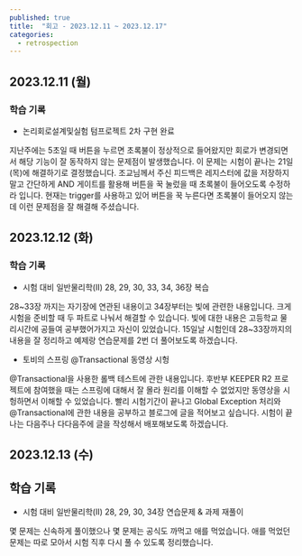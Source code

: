 ```yaml
---
published: true
title:  "회고 - 2023.12.11 ~ 2023.12.17"
categories:
  - retrospection
---
```


## 2023.12.11 (월)

### 학습 기록

- 논리회로설계및실험 텀프로젝트 2차 구현 완료

지난주에는 5초일 때 버튼을 누르면 초록불이 정상적으로 들어왔지만 회로가 변경되면서 해당 기능이 잘 동작하지 않는 문제점이 발생했습니다. 이 문제는 시험이 끝나는 21일(목)에 해결하기로 결정했습니다. 조교님께서 주신 피드백은 레지스터에 값을 저장하지 말고 간단하게 AND 게이트를 활용해 버튼을 꾹 눌렀을 때 초록불이 들어오도록 수정하라 입니다. 현재는 trigger를 사용하고 있어 버튼을 꾹 누른다면 초록불이 들어오지 않는데 이런 문제점을 잘 해결해 주셨습니다.

## 2023.12.12 (화)

### 학습 기록

- 시험 대비 일반물리학(II) 28, 29, 30, 33, 34, 36장 복습

28~33장 까지는 자기장에 연관된 내용이고 34장부터는 빛에 관련한 내용입니다. 크게 시험을 준비할 때 두 파트로 나눠서 해결할 수 있습니다. 빛에 대한 내용은 고등학교 물리시간에 공들여 공부했어가지고 자신이 있었습니다. 15일날 시험인데 28~33장까지의 내용을 잘 정리하고 예제랑 연습문제를 2번 더 풀어보도록 하겠습니다.

- 토비의 스프링 @Transactional 동영상 시헝

@Transactional을 사용한 롤백 테스트에 관한 내용입니다. 후반부 KEEPER R2 프로젝트에 참여했을 때는 스프링에 대해서 잘 몰라 원리를 이해할 수 없었지만 동영상을 시헝하면서 이해할 수 있었습니다. 빨리 시험기간이 끝나고 Global Exception 처리와 @Transactional에 관한 내용을 공부하고 블로그에 글을 적어보고 싶습니다. 시험이 끝나는 다음주나 다다음주에 글을 작성해서 배포해보도록 하겠습니다.

## 2023.12.13 (수)

## 학습 기록

- 시험 대비 일반물리학(II) 28, 29, 30, 34장 연습문제 & 과제 재풀이

몇 문제는 신속하게 풀이했으나 몇 문제는 공식도 까먹고 애를 먹었습니다. 애를 먹었던 문제는 따로 모아서 시험 직후 다시 풀 수 있도록 정리했습니다.



